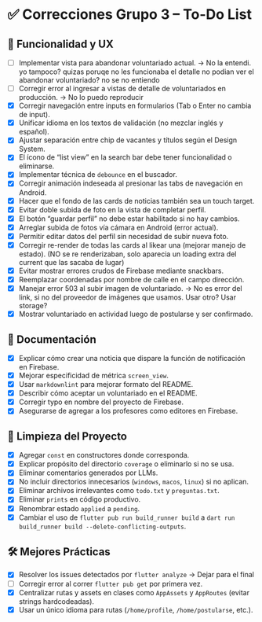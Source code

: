 # ✅ Correcciones Grupo 3 – To-Do List

## 🧪 Funcionalidad y UX

- [ ] Implementar vista para abandonar voluntariado actual. -> No la entendi. yo
      tampoco? quizas poruqe no les funcionaba el detalle no podian ver el
      abandonar voluntariado? no se no entiendo
- [ ] Corregir error al ingresar a vistas de detalle de voluntariados en
      producción. -> No lo puedo reproducir
- [x] Corregir navegación entre inputs en formularios (Tab o Enter no cambia de
      input).
- [x] Unificar idioma en los textos de validación (no mezclar inglés y español).
- [x] Ajustar separación entre chip de vacantes y títulos según el Design
      System.
- [x] El ícono de “list view” en la search bar debe tener funcionalidad o
      eliminarse.
- [x] Implementar técnica de `debounce` en el buscador.
- [x] Corregir animación indeseada al presionar las tabs de navegación en
      Android.
- [x] Hacer que el fondo de las cards de noticias también sea un touch target.
- [x] Evitar doble subida de foto en la vista de completar perfil.
- [x] El botón “guardar perfil” no debe estar habilitado si no hay cambios.
- [x] Arreglar subida de fotos vía cámara en Android (error actual).
- [x] Permitir editar datos del perfil sin necesidad de subir nueva foto.
- [x] Corregir re-render de todas las cards al likear una (mejorar manejo de
      estado). (NO se re renderizaban, solo aparecia un loading extra del
      current que las sacaba de lugar)
- [x] Evitar mostrar errores crudos de Firebase mediante snackbars.
- [x] Reemplazar coordenadas por nombre de calle en el campo dirección.
- [x] Manejar error 503 al subir imagen de voluntariado. -> No es error del
      link, si no del proveedor de imágenes que usamos. Usar otro? Usar storage?
- [x] Mostrar voluntariado en actividad luego de postularse y ser confirmado.

## 🧾 Documentación

- [x] Explicar cómo crear una noticia que dispare la función de notificación en
      Firebase.
- [x] Mejorar especificidad de métrica `screen_view`.
- [x] Usar `markdownlint` para mejorar formato del README.
- [x] Describir cómo aceptar un voluntariado en el README.
- [x] Corregir typo en nombre del proyecto de Firebase.
- [x] Asegurarse de agregar a los profesores como editores en Firebase.

## 🧹 Limpieza del Proyecto

- [x] Agregar `const` en constructores donde corresponda.
- [x] Explicar propósito del directorio `coverage` o eliminarlo si no se usa.
- [x] Eliminar comentarios generados por LLMs.
- [x] No incluir directorios innecesarios (`windows`, `macos`, `linux`) si no
      aplican.
- [x] Eliminar archivos irrelevantes como `todo.txt` y `preguntas.txt`.
- [x] Eliminar `prints` en código productivo.
- [x] Renombrar estado `applied` a `pending`.
- [x] Cambiar el uso de `flutter pub run build_runner build` a
      `dart run build_runner build --delete-conflicting-outputs`.

## 🛠️ Mejores Prácticas

- [x] Resolver los issues detectados por `flutter analyze` -> Dejar para el
      final
- [ ] Corregir error al correr `flutter pub get` por primera vez.
- [x] Centralizar rutas y assets en clases como `AppAssets` y `AppRoutes`
      (evitar strings hardcodeadas).
- [x] Usar un único idioma para rutas (`/home/profile`, `/home/postularse`,
      etc.).
